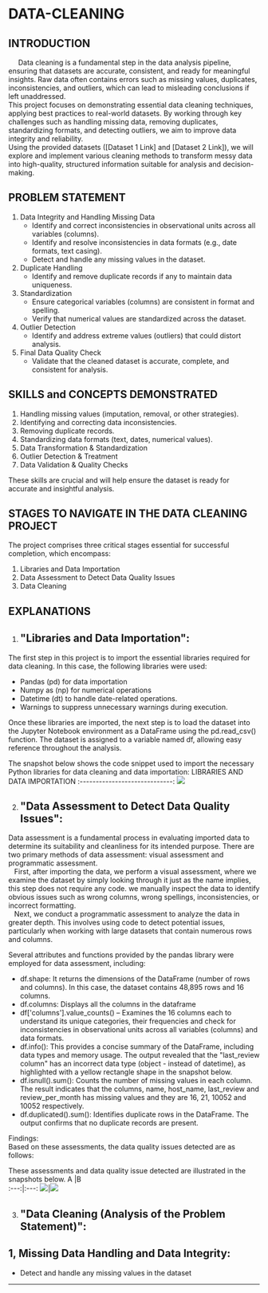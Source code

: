 # DATA-CLEANING
## INTRODUCTION
&nbsp;&nbsp;&nbsp;&nbsp;&nbsp;Data cleaning is a fundamental step in the data analysis pipeline, ensuring that datasets are accurate, consistent, and ready for meaningful insights. Raw data often contains errors such as missing values, duplicates, inconsistencies, and outliers, which can lead to misleading conclusions if left unaddressed.  
This project focuses on demonstrating essential data cleaning techniques, applying best practices to real-world datasets. By working through key challenges such as handling missing data, removing duplicates, standardizing formats, and detecting outliers, we aim to improve data integrity and reliability.  
Using the provided datasets ([Dataset 1 Link] and [Dataset 2 Link]), we will explore and implement various cleaning methods to transform messy data into high-quality, structured information suitable for analysis and decision-making. 

## PROBLEM STATEMENT
1. Data Integrity and Handling Missing Data
   - Identify and correct inconsistencies in observational units across all variables (columns).
   - Identify and resolve inconsistencies in data formats (e.g., date formats, text casing).
   - Detect and handle any missing values in the dataset.
2. Duplicate Handling
   - Identify and remove duplicate records if any to maintain data uniqueness.
3. Standardization
   - Ensure categorical variables (columns) are consistent in format and spelling.
   - Verify that numerical values are standardized across the dataset.
4. Outlier Detection
   - Identify and address extreme values (outliers) that could distort analysis.
5. Final Data Quality Check
   - Validate that the cleaned dataset is accurate, complete, and consistent for analysis.
     
## SKILLS and CONCEPTS DEMONSTRATED

1. Handling missing values (imputation, removal, or other strategies).
2. Identifying and correcting data inconsistencies.
3. Removing duplicate records.
4. Standardizing data formats (text, dates, numerical values).
5. Data Transformation & Standardization
6. Outlier Detection & Treatment
7. Data Validation & Quality Checks

These skills are crucial and will help ensure the dataset is ready for accurate and insightful analysis.

## STAGES TO NAVIGATE IN THE DATA CLEANING PROJECT

The project comprises three critical stages essential for successful completion, which encompass:
1. Libraries and Data Importation
2. Data Assessment to Detect Data Quality Issues
3. Data Cleaning

## EXPLANATIONS
1. "Libraries and Data Importation":
   ---  
The first step in this project is to import the essential libraries required for data cleaning. In this case, the following libraries were used:
- Pandas (pd) for data importation 
- Numpy as (np) for numerical operations
- Datetime (dt) to handle date-related operations.
- Warnings to suppress unnecessary warnings during execution.
  
Once these libraries are imported, the next step is to load the dataset into the Jupyter Notebook environment as a DataFrame using the pd.read_csv() function. The dataset is assigned to a variable named df, allowing easy reference throughout the analysis.  

The snapshot below shows the code snippet used to import the necessary Python libraries for data cleaning and data importation:
LIBRARIES AND DATA IMPORTATION
:-----------------------------:
![](Saless/library.png)

2. "Data Assessment to Detect Data Quality Issues":
   --- 
Data assessment is a fundamental process in evaluating imported data to determine its suitability and cleanliness for its intended purpose. There are two primary methods of data assessment: visual assessment and programmatic assessment.  
&nbsp;&nbsp;&nbsp;First, after importing the data, we perform a visual assessment, where we examine the dataset by simply looking through it just as the name implies, this step does not require any code. we manually inspect the data to identify obvious issues such as wrong columns, wrong spellings, inconsistencies, or incorrect formatting.  
&nbsp;&nbsp;&nbsp;Next, we conduct a programmatic assessment to analyze the data in greater depth. This involves using code to detect potential issues, particularly when working with large datasets that contain numerous rows and columns. 

Several attributes and functions provided by the pandas library were employed for data assessment, including:

- df.shape: It returns the dimensions of the DataFrame (number of rows and columns). In this case, the dataset contains 48,895 rows and 16 columns.
- df.columns: Displays all the columns in the dataframe
- df['columns'].value_counts() – Examines the 16 columns each to understand its unique categories, their frequencies and check for inconsistencies in observational units across all variables (columns) and data formats.
- df.info(): This provides a concise summary of the DataFrame, including data types and memory usage. The output revealed that the "last_review column" has an incorrect data type (object - instead of datetime), as highlighted with a yellow rectangle shape in the snapshot below.
- df.isnull().sum(): Counts the number of missing values in each column. The result indicates that the columns, name, host_name, last_review and review_per_month has missing values and they are 16, 21, 10052 and 10052 respectively.
- df.duplicated().sum(): Identifies duplicate rows in the DataFrame. The output confirms that no duplicate records are present.
 
Findings:  
Based on these assessments, the data quality issues detected are as follows:


These assessments and data quality issue detected are illustrated in the snapshots below. 
A    |B    
:---:|:---:
![](Saless/datass1.png)|![](Saless/datass2.png)

3. "Data Cleaning (Analysis of the Problem Statement)":
   ---
1, Missing Data Handling and Data Integrity:
   --
   - Detect and handle any missing values in the dataset
   ---






